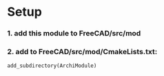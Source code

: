 # Setup

### 1. add this module to FreeCAD/src/mod

### 2. add to FreeCAD/src/mod/CmakeLists.txt:

```
add_subdirectory(ArchiModule)
```
